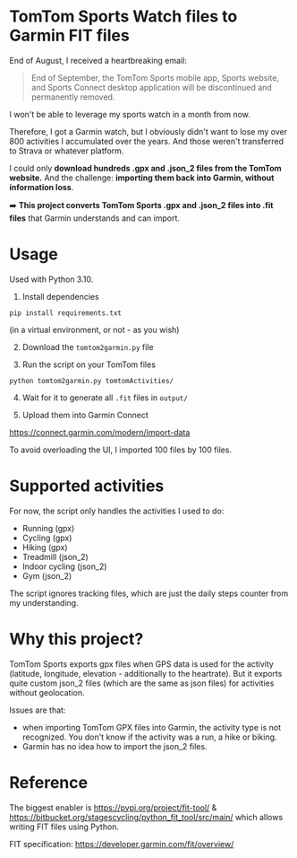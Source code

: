 # TomTom Sports Watch files to Garmin FIT files

End of August, I received a heartbreaking email:

> End of September, the TomTom Sports mobile app, Sports website, and Sports Connect desktop application will be discontinued and permanently removed. 

I won't be able to leverage my sports watch in a month from now.

Therefore, I got a Garmin watch, but I obviously didn't want to lose my over 800 activities I accumulated over the years.
And those weren't transferred to Strava or whatever platform.

I could only **download hundreds .gpx and .json_2 files from the TomTom website.**
And the challenge: **importing them back into Garmin, without information loss**.

➡️ **This project converts TomTom Sports .gpx and .json_2 files into .fit files** that Garmin understands and can import.

# Usage

Used with Python 3.10.

1. Install dependencies
```
pip install requirements.txt
```
(in a virtual environment, or not - as you wish)


2. Download the `tomtom2garmin.py` file

3. Run the script on your TomTom files

```
python tomtom2garmin.py tomtomActivities/
```

4. Wait for it to generate all `.fit` files in `output/`

5. Upload them into Garmin Connect

https://connect.garmin.com/modern/import-data

To avoid overloading the UI, I imported 100 files by 100 files.

# Supported activities

For now, the script only handles the activities I used to do:
- Running (gpx)
- Cycling (gpx)
- Hiking (gpx)
- Treadmill (json_2)
- Indoor cycling (json_2)
- Gym (json_2)

The script ignores tracking files, which are just the daily steps counter from my understanding.

# Why this project?

TomTom Sports exports gpx files when GPS data is used for the activity (latitude, longitude, elevation - additionally to the heartrate).
But it exports quite custom json_2 files (which are the same as json files) for activities without geolocation.

Issues are that:
- when importing TomTom GPX files into Garmin, the activity type is not recognized. You don't know if the activity was a run, a hike or biking.
- Garmin has no idea how to import the json_2 files.

# Reference

The biggest enabler is https://pypi.org/project/fit-tool/ & https://bitbucket.org/stagescycling/python_fit_tool/src/main/
which allows writing FIT files using Python.

FIT specification: https://developer.garmin.com/fit/overview/